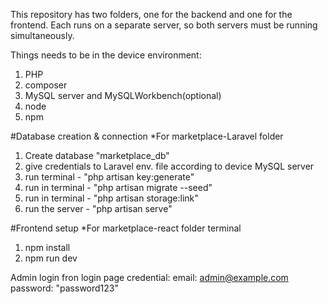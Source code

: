This repository has two folders, one for the backend and one for the frontend. 
Each runs on a separate server, so both servers must be running simultaneously.

Things needs to be in the device environment:
1. PHP
2. composer
3. MySQL server and MySQLWorkbench(optional)
4. node
5. npm

#Database creation & connection
*For marketplace-Laravel folder
1. Create database "marketplace_db"
2. give credentials to Laravel env. file according to device MySQL server
3. run terminal - "php artisan key:generate"
4. run in terminal - "php artisan migrate --seed"
5. run in terminal - "php artisan storage:link"
6. run the server - "php artisan serve"

#Frontend setup
*For marketplace-react folder terminal
1. npm install
2. npm run dev


Admin login fron login page credential:
email: admin@example.com
password: "password123"
